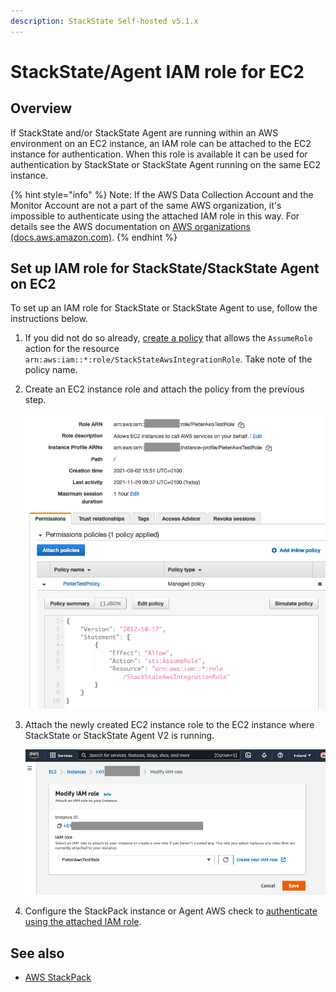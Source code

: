 ```yaml
---
description: StackState Self-hosted v5.1.x 
---
```


# StackState/Agent IAM role for EC2

## Overview

If StackState and/or StackState Agent are running within an AWS environment on an EC2 instance, an IAM role can be attached to the EC2 instance for authentication. When this role is available it can be used for authentication by StackState or StackState Agent running on the same EC2 instance.

{% hint style="info" %}
Note: If the AWS Data Collection Account and the Monitor Account are not a part of the same AWS organization, it's impossible to authenticate using the attached IAM role in this way. For details see the AWS documentation on [AWS organizations \(docs.aws.amazon.com\)](https://docs.aws.amazon.com/organizations/latest/userguide/orgs_introduction.html). 
{% endhint %}

## Set up IAM role for StackState/StackState Agent on EC2

To set up an IAM role for StackState or StackState Agent to use, follow the instructions below.

1. If you did not do so already, [create a policy](/stackpacks/integrations/aws/aws.md#aws-policy) that allows the `AssumeRole` action for the resource `arn:aws:iam::*:role/StackStateAwsIntegrationRole`. Take note of the policy name.
2. Create an EC2 instance role and attach the policy from the previous step. 

   ![Policy for AssumeRole](/.gitbook/assets/sts_on_ec2_aws_stp_02.png)

3. Attach the newly created EC2 instance role to the EC2 instance where StackState or StackState Agent V2 is running.

   ![Attach role to EC2 instance](/.gitbook/assets/sts_on_ec2_aws_stp_03.png)

4. Configure the StackPack instance or Agent AWS check to [authenticate using the attached IAM role](/stackpacks/integrations/aws/aws.md#iam-role-on-ec2-or-eks).

## See also

* [AWS StackPack](/stackpacks/integrations/aws/aws.md)
